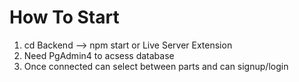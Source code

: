 # How To Start
1. cd Backend --> npm start  or Live Server Extension
2. Need PgAdmin4 to acsess database
3. Once connected can select between parts and can signup/login
